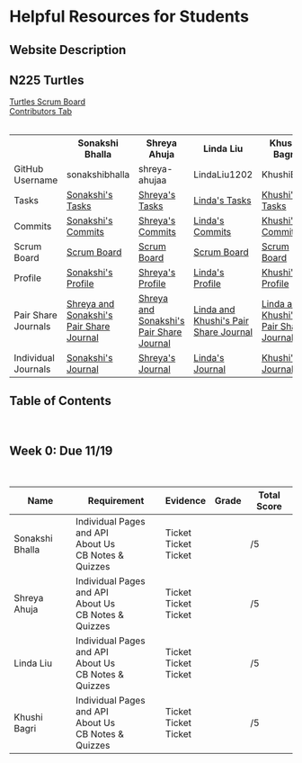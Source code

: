 # Helpful Resources for Students

## Website Description

## N225 Turtles
  <td><a href="https://github.com/sonakshibhalla/tri2turtles/projects/2">Turtles Scrum Board</a></td>  
  <br>
  <td><a href="https://github.com/sonakshibhalla/tri2turtles/graphs/contributors">Contributors Tab</a></td>
  <br>


<br>
<table>
  <tr>
    <th> </th>
    <th>Sonakshi Bhalla</th>
    <th>Shreya Ahuja</th>
    <th>Linda Liu</th>
    <th>Khushi Bagri</th>
  </tr>
  <tr>
    <td>GitHub Username</td>
    <td>sonakshibhalla</td>
    <td>shreya-ahujaa</td>
    <td>LindaLiu1202</td>
    <td>KhushiB24</td>
  </tr>
  <tr>
    <td>Tasks</td>
    <td><a href=https://github.com/sonakshibhalla/tri2turtles/issues?q=assignee%3Asonakshibhalla>Sonakshi's Tasks</a></td>
    <td><a href=https://github.com/sonakshibhalla/tri2turtles/issues?q=assignee%3Ashreya-ahujaa>Shreya's Tasks</a></td>
    <td><a href=https://github.com/sonakshibhalla/tri2turtles/issues?q=assignee%3ALindaLiu1202>Linda's Tasks</a></td>
    <td><a href=https://github.com/sonakshibhalla/tri2turtles/issues?q=assignee%3AKhushiB24>Khushi's Tasks</a></td>
   <tr>
    <td>Commits</td>
    <td><a href=https://github.com/sonakshibhalla/tri2turtles/commits?author=sonakshibhalla>Sonakshi's Commits</a></td>
    <td><a href=https://github.com/sonakshibhalla/tri2turtles/commits?author=shreya-ahujaa>Shreya's Commits</a></td>
    <td><a href=https://github.com/sonakshibhalla/tri2turtles/commits?author=LindaLiu1202>Linda's Commits</a></td>
    <td><a href=https://github.com/sonakshibhalla/tri2turtles/commits?author=KhushiB24>Khushi's Commits</a></td>
  </tr>
   <tr>
    <td>Scrum Board</td>
     <td><a href=https://github.com/sonakshibhalla/tri2turtles/projects/1?card_filter_query=assignee%3Ashreya-ahujaa>Scrum Board</a> </td>
     <td><a href=https://github.com/sonakshibhalla/tri2turtles/projects/1?card_filter_query=assignee%3Asonakshibhalla>Scrum Board</a> </td>
     <td><a href=https://github.com/sonakshibhalla/tri2turtles/projects/1?card_filter_query=assignee%3ALindaLiu1202>Scrum Board</a> </td>
     <td><a href=https://github.com/sonakshibhalla/tri2turtles/projects/1?card_filter_query=assignee%3AKhushiB24>Scrum Board</a> </td>
  </tr>
   <tr>
    <td>Profile</td>
    <td><a href=https://github.com/sonakshibhalla>Sonakshi's Profile</a></td>
    <td><a href=https://github.com/shreya-ahujaa>Shreya's Profile</a></td>
    <td><a href=https://github.com/LindaLiu1202>Linda's Profile</a></td>
    <td><a href=https://github.com/KhushiB24>Khushi's Profile</a></td>
  </tr>
    <tr>
    <td>Pair Share Journals</td>
    <td><a href="https://docs.google.com/document/d/19XB2QXhh55YSZJ4m368AKi0JUGVT9s94BOA-rs2YWdQ/edit?usp=sharing">Shreya and Sonakshi's Pair Share Journal</a></td>
    <td><a href="https://docs.google.com/document/d/19XB2QXhh55YSZJ4m368AKi0JUGVT9s94BOA-rs2YWdQ/edit?usp=sharing">Shreya and Sonakshi's Pair Share Journal</a></td>
    <td><a href="">Linda and Khushi's Pair Share Journal</a></td>
    <td><a href="">Linda and Khushi's Pair Share Journal</a></td>
  </tr>
   <tr>
    <td>Individual Journals</td>
    <td><a href="https://docs.google.com/document/d/1tzKxrktNmIau5yW4qIBZ5nULiQ-DUNyJaQTLDgQ4XXU/edit">Sonakshi's Journal</a></td>
    <td><a href="https://docs.google.com/document/d/1kiNPT2VoJIwpsf-8tR-1t58_ihXYbHytcyO2m-8JxU0/edit?usp=sharing">Shreya's Journal</a></td>
    <td><a href="">Linda's Journal</a></td>
    <td><a href="">Khushi's Journal</a></td>
   <tr> 
</table>




## Table of Contents

<br>

## Week 0: Due 11/19
<br>

| Name | Requirement | Evidence | Grade | Total Score |
| ---  | ---         | ---      | ---   | --- |
| Sonakshi Bhalla | Individual Pages and API<br>About Us<br>CB Notes & Quizzes| Ticket<br>Ticket<br>Ticket | | /5
| Shreya Ahuja |Individual Pages and API<br>About Us<br>CB Notes & Quizzes  | Ticket<br>Ticket<br>Ticket| | /5
| Linda Liu |Individual Pages and API<br>About Us<br>CB Notes & Quizzes |Ticket<br>Ticket<br>Ticket| | /5
| Khushi Bagri | Individual Pages and API<br>About Us<br>CB Notes & Quizzes| Ticket<br>Ticket<br>Ticket| | /5

